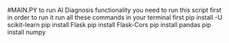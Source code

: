 #MAIN.PY
to run AI Diagnosis functionality you need to run this script first
in order to run it
run all these commands in your terminal first
pip install -U scikit-learn
pip install Flask
pip install Flask-Cors
pip install pandas
pip install numpy
